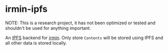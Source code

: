 # irmin-ipfs

NOTE: This is a research project, it has not been optimized or tested and shouldn't be used for anything important.

An [IPFS](https://github.com/ipfs/ipfs) backend for [irmin](https://github.com/mirage/irmin). Only store `Contents` will be stored using IPFS and all other data is stored locally.

